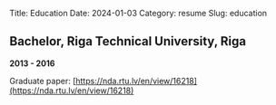 Title: Education
Date: 2024-01-03
Category: resume
Slug: education

## Bachelor, Riga Technical University, Riga
**2013 - 2016**

Graduate paper: [https://nda.rtu.lv/en/view/16218](https://nda.rtu.lv/en/view/16218)
